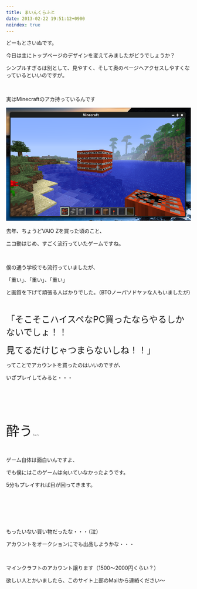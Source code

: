 ```yaml
---
title: まいんくらふと
date: 2013-02-22 19:51:12+0900
noindex: true
---
```

<p>どーもとさいぬです。</p>
<p>今日は主にトップページのデザインを変えてみましたがどうでしょうか？</p>
<p>シンプルすぎるは別として、見やすく、そして奥のページヘアクセスしやすくなっているといいのですが。</p>
<p>&nbsp;</p>
<p>実はMinecraftのアカ持っているんです</p>

![](./mine.png)

<p>去年、ちょうどVAIO Zを買った頃のこと、</p>
<p>ニコ動はじめ、すごく流行っていたゲームですね。</p>
<p>&nbsp;</p>
<p>僕の通う学校でも流行っていましたが、</p>
<p>「重い」、「重い」、「重い」</p>
<p>と画質を下げて頑張る人ばかりでした。（BTOノーパソドヤァな人もいましたが）</p>
<p>&nbsp;</p>
<p><span style="font-size:24px;">「そこそこハイスペなPC買ったならやるしかないでしょ！！</span></p>
<p><span style="font-size:24px;">見てるだけじゃつまらないしね！！」</span></p>
<p>ってことでアカウントを買ったのはいいのですが、</p>
<p>いざプレイしてみると・・・</p>
<p>&nbsp;</p>
<p>&nbsp;</p>
<p>&nbsp;</p>
<p><span style="font-size:36px;">酔う</span><span style="font-size:6px;">うぇ〜</span></p>
<p>&nbsp;</p>
<p>ゲーム自体は面白いんですよ、</p>
<p>でも僕にはこのゲームは向いていなかったようです。</p>
<p>5分もプレイすれば目が回ってきます。</p>
<p>&nbsp;</p>
<p>&nbsp;</p>
<p>&nbsp;</p>
<p>もったいない買い物だったな・・・（泣）</p>
<p>アカウントをオークションにでも出品しようかな・・・</p>
<p>&nbsp;</p>
<p>マインクラフトのアカウント譲ります（1500〜2000円くらい？）</p>
<p>欲しい人とかいましたら、このサイト上部のMailから連絡ください〜</p>
